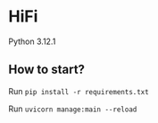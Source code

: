 # HiFi


Python 3.12.1

## How to start?
Run `pip install -r requirements.txt`

Run `uvicorn manage:main --reload`
